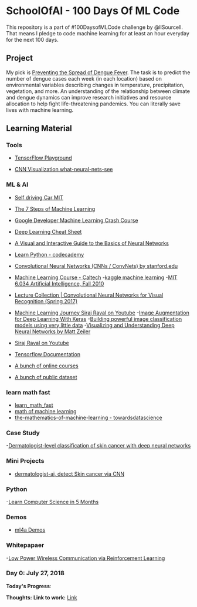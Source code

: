 # SchoolOfAI - 100 Days Of ML Code
This repository is a part of #100DaysofMLCode challenge by @llSourcell.  That means I pledge to code machine learning for at least an hour everyday for the next 100 days.

## Project
My pick is [Preventing the Spread of Dengue Fever](https://www.drivendata.org/competitions/44/dengai-predicting-disease-spread/). 
The task is to predict the number of dengue cases each week (in each location) based on environmental variables describing changes
in temperature, precipitation, vegetation, and more. An understanding of the relationship between climate and dengue dynamics can improve research 
initiatives and resource allocation to help fight life-threatening pandemics. You can literally save lives with machine learning.

## Learning Material

### Tools

- [TensorFlow Playground](http://playground.tensorflow.org/#activation=tanh&batchSize=10&dataset=circle&regDataset=reg-plane&learningRate=0.03&regularizationRate=0&noise=0&networkShape=4,2&seed=0.43541&showTestData=false&discretize=false&percTrainData=50&x=true&y=true&xTimesY=false&xSquared=false&ySquared=false&cosX=false&sinX=false&cosY=false&sinY=false&collectStats=false&problem=classification&initZero=false&hideText=false)

- [CNN Visualization what-neural-nets-see](https://experiments.withgoogle.com/what-neural-nets-see)

### ML & AI
- [Self driving Car MIT](https://selfdrivingcars.mit.edu/)
- [The 7 Steps of Machine Learning](https://towardsdatascience.com/the-7-steps-of-machine-learning-2877d7e5548e)
- [Google Developer Machine Learning Crash Course](https://developers.google.com/machine-learning/crash-course/ml-intro)
- [Deep Learning Cheat Sheet](https://hackernoon.com/deep-learning-cheat-sheet-25421411e460)
- [A Visual and Interactive Guide to the Basics of Neural Networks](http://jalammar.github.io/visual-interactive-guide-basics-neural-networks/)
- [Learn Python - codecademy](http://cs231n.github.io/)
- [Convolutional Neural Networks (CNNs / ConvNets) by stanford.edu](http://cs231n.github.io/convolutional-networks/)
- [Machine Learning Course - Caltech](https://youtube.com/watch?v=mbyG85GZ0PI&list=PLD63A284B7615313A)
-[kaggle machine learning](https://www.kaggle.com/learn/machine-learning)
-[MIT 6.034 Artificial Intelligence, Fall 2010](https://www.youtube.com/watch?v=TjZBTDzGeGg&list=PLUl4u3cNGP63gFHB6xb-kVBiQHYe_4hSi)
- [Lecture Collection | Convolutional Neural Networks for Visual Recognition (Spring 2017)](https://youtube.com/playlist?list=PL3FW7Lu3i5JvHM8ljYj-zLfQRF3EO8sYv)

- [Machine Learning Journey Siraj Raval on Youtube](https://github.com/llSourcell/Machine_Learning_Journey)
-[Image Augmentation for Deep Learning With Keras](https://machinelearningmastery.com/image-augmentation-deep-learning-keras/)
-[Building powerful image classification models using very little data](https://blog.keras.io/building-powerful-image-classification-models-using-very-little-data.html)
-[Visualizing and Understanding Deep Neural Networks by Matt Zeiler](https://www.youtube.com/watch?v=ghEmQSxT6tw&t=5s)

- [Siraj Raval on Youtube](https://youtube.com/c/sirajraval)
- [Tensorflow Documentation](https://www.tensorflow.org/tutorials/)
- [A bunch of online courses](https://github.com/josephmisiti/awesome-machine-learning/blob/master/courses.md)
- [A bunch of public dataset](https://github.com/awesomedata/awesome-public-datasets/blob/master/README.rst)

### learn math fast

- [learn_math_fast](https://github.com/llSourcell/learn_math_fast)
- [math of machine learning](https://github.com/llSourcell/math_of_machine_learning)
- [the-mathematics-of-machine-learning - towardsdatascience](https://towardsdatascience.com/the-mathematics-of-machine-learning-894f046c568)

### Case Study

-[Dermatologist-level classification of skin cancer with deep neural networks](https://www.nature.com/articles/nature21056.epdf?author_access_token=8oxIcYWf5UNrNpHsUHd2StRgN0jAjWel9jnR3ZoTv0NXpMHRAJy8Qn10ys2O4tuPakXos4UhQAFZ750CsBNMMsISFHIKinKDMKjShCpHIlYPYUHhNzkn6pSnOCt0Ftf6)

### Mini Projects

- [dermatologist-ai, detect Skin cancer via CNN](https://github.com/Vinayrraj/dermatologist-ai)

### Python

-[Learn Computer Science in 5 Months](https://github.com/llSourcell/Learn_Computer_Science_in_5_Months)

### Demos

- [ml4a Demos](https://ml4a.github.io/demos/)

### Whitepapaer
-[Low Power Wireless Communication via
Reinforcement Learning](https://papers.nips.cc/paper/1740-low-power-wireless-communication-via-reinforcement-learning.pdf)

### Day 0: July 27, 2018
**Today's Progress**: 

**Thoughts:** 
**Link to work:** [Link](http://www.github.com)

